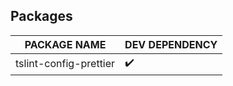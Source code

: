 ## Packages

| PACKAGE NAME           | DEV DEPENDENCY     |
| ---------------------- | ------------------ |
| tslint-config-prettier | :heavy_check_mark: |